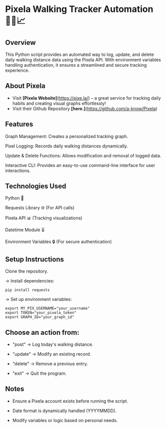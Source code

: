 # Pixela Walking Tracker Automation 🏃‍♂️📈

## Overview
This Python script provides an automated way to log, update, and delete daily walking distance data using the Pixela API. With environment variables handling authentication, it ensures a streamlined and secure tracking experience.

## About Pixela
- Visit **[Pixela Website]**(https://pixe.la/) – a great service for tracking daily habits and creating visual graphs effortlessly!
- Visit their Github Repository **[here.]**(https://github.com/a-know/Pixela)

## Features

Graph Management: Creates a personalized tracking graph.

Pixel Logging: Records daily walking distances dynamically.

Update & Delete Functions: Allows modification and removal of logged data.

Interactive CLI: Provides an easy-to-use command-line interface for user interactions.

## Technologies Used
Python 🐍

Requests Library 🌐 (For API calls)

Pixela API 📊 (Tracking visualizations)

Datetime Module ⏳

Environment Variables 🔒 (For secure authentication)

## Setup Instructions

Clone the repository.

-> Install dependencies:
```
pip install requests
```
-> Set up environment variables:
```
export MY_PIX_USERNAME="your_username"
export TOKEN="your_pixela_token"
export GRAPH_ID="your_graph_id"
```
## Choose an action from:

- "post" → Log today's walking distance.

- "update" → Modify an existing record.

- "delete" → Remove a previous entry.

- "exit" → Quit the program.

## Notes
- Ensure a Pixela account exists before running the script.

- Date format is dynamically handled (YYYYMMDD).

- Modify variables or logic based on personal needs.
